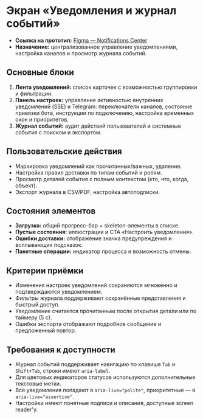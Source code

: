 # Экран «Уведомления и журнал событий»

- **Ссылка на прототип:** [Figma — Notifications Center](https://www.figma.com/file/CRM-frontend/Notifications?node-id=7%3A15)
- **Назначение:** централизованное управление уведомлениями, настройка каналов и просмотр журнала событий.

## Основные блоки
1. **Лента уведомлений:** список карточек с возможностью группировки и фильтрации.
2. **Панель настроек:** управление активностью внутренних уведомлений (SSE) и Telegram: переключатели каналов, состояние привязки бота, инструкции по подключению, настройка временных окон и приоритетов.
3. **Журнал событий:** аудит действий пользователей и системные события с поиском и экспортом.

## Пользовательские действия
- Маркировка уведомлений как прочитанных/важных, удаление.
- Настройка правил доставки по типам событий и ролям.
- Просмотр деталей события с полным контекстом (кто, что, когда, объект).
- Экспорт журнала в CSV/PDF, настройка автоподписки.

## Состояния элементов
- **Загрузка:** общий прогресс-бар + skeleton-элементы в списке.
- **Пустые состояния:** иллюстрации и CTA «Настроить уведомления».
- **Ошибки доставки:** отображение значка предупреждения и всплывающих подсказок.
- **Пакетные операции:** индикатор процесса и возможность отмены.

## Критерии приёмки
- Изменения настроек уведомлений сохраняются мгновенно и подтверждаются уведомлением.
- Фильтры журнала поддерживают сохранённые представления и быстрый доступ.
- Уведомление считается прочитанным после открытия детали или по таймеру (5 с).
- Ошибки экспорта отображают подробное сообщение и предложенный повтор.

## Требования к доступности
- Журнал событий поддерживает навигацию по клавише `Tab` и `Shift+Tab`, строки имеют `aria-label`.
- Для цветовых индикаторов статусов используются дополнительные текстовые метки.
- Все уведомления попадают в `aria-live="polite"`, приоритетные — в `aria-live="assertive"`.
- Настройки имеют понятные подписи и описания, доступные screen reader'у.
